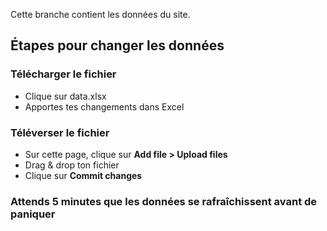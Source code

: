 Cette branche contient les données du site.

## Étapes pour changer les données

### Télécharger le fichier
- Clique sur data.xlsx
- Apportes tes changements dans Excel

### Téléverser le fichier
- Sur cette page, clique sur **Add file > Upload files** 
- Drag & drop ton fichier
- Clique sur **Commit changes**

### Attends 5 minutes que les données se rafraîchissent avant de paniquer
